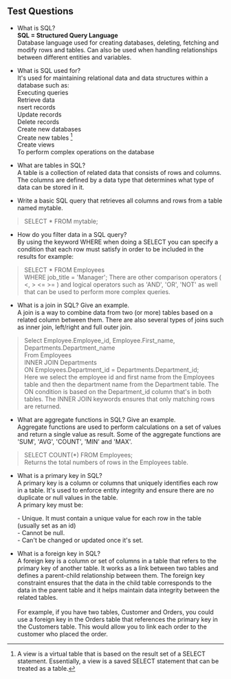 ## Test Questions
 * What is SQL? <br>
__SQL = Structured Query Language__ <br>
Database language used for creating databases, deleting, fetching and modify rows and tables. Can also be used when handling relationships between different entities and variables. 

* What is SQL used for? <br>
It's used for maintaining relational data and data structures within a database such as: <br>
Executing queries <br>
Retrieve data <br> 
nsert records <br>
Update records <br>
Delete records <br>
Create new databases <br>
Create new tables [^1] <br>
Create views  <br>
To perform complex operations on the database <br> 

[^1]:  A view is a virtual table that is based on the result set of a SELECT statement. Essentially, a view is a saved SELECT statement that can be treated as a table.

* What are tables in SQL? <br>
A table is a collection of related data that consists of rows and columns. The columns are defined by a data type that determines what type of data can be stored in it.

* Write a basic SQL query that retrieves all columns and rows from a table named mytable. <br>
> SELECT * FROM mytable; 

* How do you filter data in a SQL query? <br>
By using the keyword WHERE when doing a SELECT you can specify a condition that each row must satisfy in order to be included in the results for example: <br>
> SELECT * FROM Employees <br>
> WHERE job_title = 'Manager'; 
There are other comparison operators ( <, > <= >= ) and logical operators such as 'AND', 'OR', 'NOT' as well that can be used to perform more complex queries. <br>

* What is a join in SQL? Give an example. <br>
A join is a way to combine data from two (or more) tables based on a related column between them. There are also several types of joins such as inner join, left/right and full outer join. <br>
> Select Employee.Employee_id, Employee.First_name, Departments.Department_name <br>
> From Employees <br>
> INNER JOIN Departments <br>
> ON Employees.Department_id = Departments.Department_id; <br>
Here we select the employee id and first name from the Employees table and then the department name from the Department table. The ON condition is based on the Department_id column that's in both tables. The INNER JOIN keywords ensures that only matching rows are returned. <br>


* What are aggregate functions in SQL? Give an example. <br>
Aggregate functions are used to perform calculations on a set of values and return a single value as result. Some of the aggregate functions are 'SUM', 'AVG', 'COUNT', 'MIN' and 'MAX'. <br>
> SELECT COUNT(*) FROM Employees; <br>
Returns the total numbers of rows in the Employees table. <br>

* What is a primary key in SQL? <br>
A primary key is a column or columns that uniquely identifies each row in a table. It's used to enforce entity integrity and ensure there are no duplicate or null values in the table. <br>
A primary key must be:
<ol>
- Unique. It must contain a unique value for each row in the table (usually set as an id) <br>
- Cannot be null. <br>
- Can't be changed or updated once it's set. <br>
</ol>

* What is a foreign key in SQL? <br>
A foreign key is a column or set of columns in a table that refers to the primary key of another table. It works as a link between two tables and defines a parent-child relationship between them. The foreign key constraint ensures that the data in the child table corresponds to the data in the parent table and it helps maintain data integrity between the related tables. <br> <br>
For example, if you have two tables, Customer and Orders, you could use a foreign key in the Orders table that references the primary key in the Customers table. This would allow you to link each order to the customer who placed the order.

